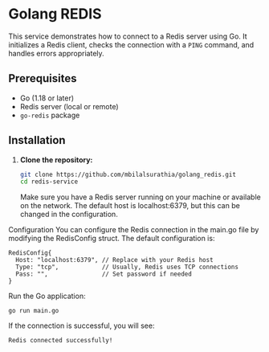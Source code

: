 # Golang REDIS

This service demonstrates how to connect to a Redis server using Go. It initializes a Redis client, checks the connection with a `PING` command, and handles errors appropriately.

## Prerequisites

- Go (1.18 or later)
- Redis server (local or remote)
- `go-redis` package

## Installation

1. **Clone the repository:**

   ```bash
   git clone https://github.com/mbilalsurathia/golang_redis.git
   cd redis-service
   ```

   Make sure you have a Redis server running on your machine or available on the network. The default host is localhost:6379, but this can be changed in the configuration.

Configuration
You can configure the Redis connection in the main.go file by modifying the RedisConfig struct. The default configuration is:

  ```
RedisConfig{
    Host: "localhost:6379", // Replace with your Redis host
    Type: "tcp",            // Usually, Redis uses TCP connections
    Pass: "",               // Set password if needed
}
  ```

Run the Go application:
  ```
go run main.go
  ```
If the connection is successful, you will see:

  ```
Redis connected successfully!
  ```
